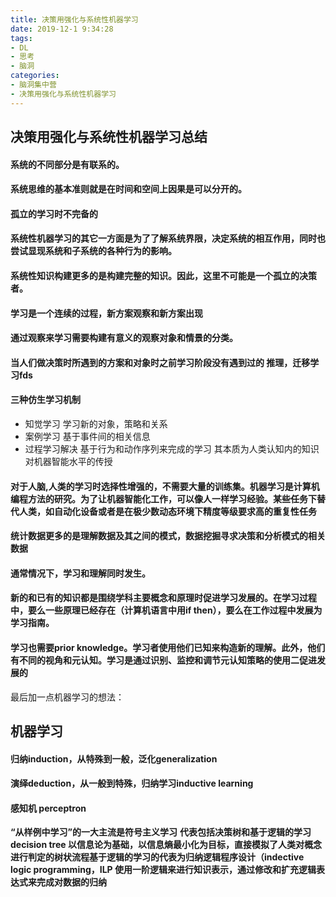 ```yaml
---
title: 决策用强化与系统性机器学习
date: 2019-12-1 9:34:28
tags: 
- DL
- 思考
- 脑洞
categories:
- 脑洞集中营
- 决策用强化与系统性机器学习
---
```


## 决策用强化与系统性机器学习总结

#### 系统的不同部分是有联系的。
#### 系统思维的基本准则就是在时间和空间上因果是可以分开的。
#### 孤立的学习时不完备的
#### 系统性机器学习的其它一方面是为了了解系统界限，决定系统的相互作用，同时也尝试显现系统和子系统的各种行为的影响。
#### 系统性知识构建更多的是构建完整的知识。因此，这里不可能是一个孤立的决策者。


#### 学习是一个连续的过程，新方案观察和新方案出现
#### 通过观察来学习需要构建有意义的观察对象和情景的分类。
#### 当人们做决策时所遇到的方案和对象时之前学习阶段没有遇到过的	推理，迁移学习fds 
#### 三种仿生学习机制
- 知觉学习
	学习新的对象，策略和关系
- 案例学习
	基于事件间的相关信息
- 过程学习解决
	基于行为和动作序列来完成的学习
	其本质为人类认知内的知识对机器智能水平的传授


#### 对于人脑,人类的学习时选择性增强的，不需要大量的训练集。机器学习是计算机编程方法的研究。为了让机器智能化工作，可以像人一样学习经验。某些任务下替代人类，如自动化设备或者是在极少数动态环境下精度等级要求高的重复性任务
#### 统计数据更多的是理解数据及其之间的模式，数据挖掘寻求决策和分析模式的相关数据
#### 通常情况下，学习和理解同时发生。
#### 新的和已有的知识都是围绕学科主要概念和原理时促进学习发展的。在学习过程中，要么一些原理已经存在（计算机语言中用if then），要么在工作过程中发展为学习指南。
#### 学习也需要prior knowledge。学习者使用他们已知来构造新的理解。**此外，他们有不同的视角和元认知。学习是通过识别、监控和调节元认知策略的使用二促进发展的**

最后加一点机器学习的想法：

## 机器学习
#### 归纳induction，从特殊到一般，泛化generalization
#### 演绎deduction，从一般到特殊，归纳学习inductive learning
#### 感知机 perceptron

**“从样例中学习”的一大主流是符号主义学习**
**代表包括决策树和基于逻辑的学习**
**decision tree 以信息论为基础，以信息熵最小化为目标，直接模拟了人类对概念进行判定的树状流程基于逻辑的学习的代表为归纳逻辑程序设计（indective logic programming，ILP 使用一阶逻辑来进行知识表示，通过修改和扩充逻辑表达式来完成对数据的归纳**



